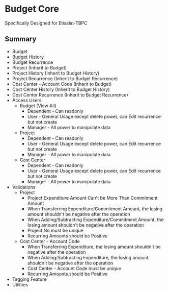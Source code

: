 Budget Core
===========
Specifically Designed for Etisalat-TBPC

Summary
---------------------
- Budget
- Budget History
- Budget Recurrence
- Project (Inherit to Budget)
- Project History (Inherit to Budget History)
- Project Recurrence (Inherit to Budget Recurrence)
- Cost Center - Account Code (Inherit to Budget)
- Cost Center History (Inherit to Budget History)
- Cost Center Recurrence (Inherit to Budget Recurrence)
- Access Users
    - Budget (View All)
        - Dependent - Can readonly
        - User - General Usage except delete power, can Edit recurrence but not create
        - Manager - All power to manipulate data
    - Project
        - Dependent - Can readonly
        - User - General Usage except delete power, can Edit recurrence but not create
        - Manager - All power to manipulate data
    - Cost Center
        - Dependent - Can readonly
        - User - General Usage except delete power, can Edit recurrence but not create
        - Manager - All power to manipulate data
- Validations
    - Project
        - Project Expenditure Amount Can't be More Than Commitment Amount
        - When Transferring Expenditure/Commitment Amount, the losing amount shouldn't be negative after the operation
        - When Adding/Subtracting Expenditure/Commitment Amount, the losing amount shouldn't be negative after the operation
        - Project No must be unique
        - Recurring Amounts should be Positive
    - Cost Center - Account Code
        - When Transferring Expenditure, the losing amount shouldn't be negative after the operation
        - When Adding/Subtracting Expenditure, the losing amount shouldn't be negative after the operation
        - Cost Center - Account Code must be unique
        - Recurring Amounts should be Positive
- Tagging Feature
- Utilities
